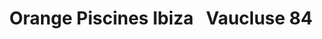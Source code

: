 ---
title: "Orange Piscines Ibiza ‍ ️ Vaucluse 84"
url: /orange/orange-piscines-ibiza-vaucluse-84/
shop: piscine
---
